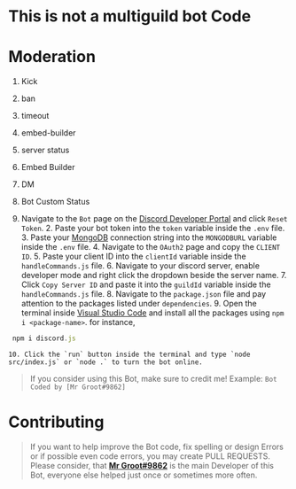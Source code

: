 # This is not a multiguild bot Code

# Moderation 
1. Kick
2. ban
3. timeout
4. embed-builder
5. server status
6. Embed Builder
7. DM
8. Bot Custom Status





 1. Navigate to the `Bot` page on the [Discord Developer Portal](https://discord.com/developers/applications) and click `Reset Token`.
    2. Paste your bot token into the `token` variable inside the `.env` file.
    3. Paste your [MongoDB](https://www.mongodb.com) connection string into the `MONGODBURL` variable inside the `.env` file.
    4. Navigate to the `OAuth2` page and copy the `CLIENT ID`. 
    5. Paste your client ID into the `clientId` variable inside the `handleCommands.js` file.
    6. Navigate to your discord server, enable developer mode and right click the dropdown beside the server name. 
    7. Click `Copy Server ID` and paste it into the `guildId` variable inside the `handleCommands.js` file.
    8. Navigate to the `package.json` file and pay attention to the packages listed under `dependencies`.
    9. Open the terminal inside [Visual Studio Code](https://code.visualstudio.com/download) and install all the packages using `npm i <package-name>`. 
    for instance,
```js
 npm i discord.js
 ```
    10. Click the `run` button inside the terminal and type `node src/index.js` or `node .` to turn the bot online.



> If you consider using this Bot, make sure to credit me!
> Example: `Bot Coded by [Mr Groot#9862]`

# Contributing

> If you want to help improve the Bot code, fix spelling or design Errors or if possible even code errors, you may create PULL REQUESTS.
> Please consider, that [**Mr Groot#9862**](https://github.com/MrGrootx) is the main Developer of this Bot, everyone else helped just once or sometimes more often.
